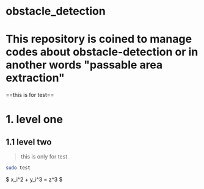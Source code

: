 # obstacle_detection
This repository is coined to manage codes about obstacle-detection or in another words "passable area extraction"
==========
==this is for test==

# 1. level one
## 1.1 level two
> this is only for test

```bash
sudo test
```
$ x_i^2 + y_i^3 = z^3 $
